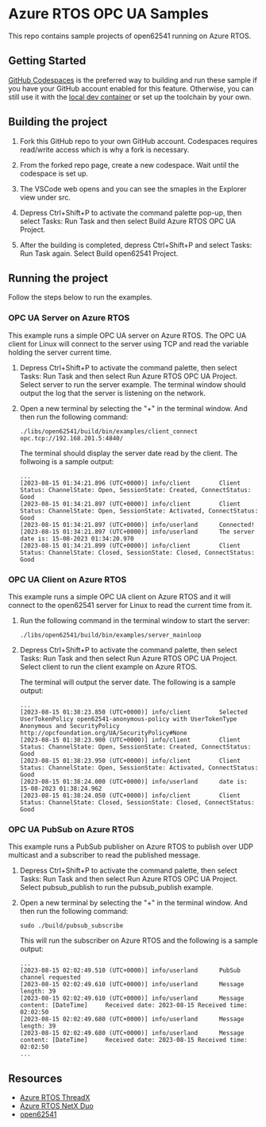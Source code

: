 # Azure RTOS OPC UA Samples 

This repo contains sample projects of open62541 running on Azure RTOS.

## Getting Started

[GitHub Codespaces](https://github.com/features/codespaces) is the preferred way to building and run these sample if you have your GitHub account enabled for this feature. Otherwise, you can still use it with the [local dev container](https://code.visualstudio.com/docs/remote/containers) or set up the toolchain by your own.


## Building the project

1. Fork this GitHub repo to your own GitHub account. Codespaces requires read/write access which is why a fork is necessary.

1. From the forked repo page, create a new codespace. Wait until the codespace is set up.

1. The VSCode web opens and you can see the smaples in the Explorer view under src. 

1. Depress Ctrl+Shift+P to activate the command palette pop-up, then select Tasks: Run Task and then select Build Azure RTOS OPC UA Project.

1. After the building is completed, depress Ctrl+Shift+P and select Tasks: Run Task again. Select Build open62541 Project.

## Running the project

Follow the steps below to run the examples.

### OPC UA Server on Azure RTOS

This example runs a simple OPC UA server on Azure RTOS. The OPC UA client for Linux will connect to the server using TCP and read the variable holding the server current time.

1. Depress Ctrl+Shift+P to activate the command palette, then select Tasks: Run Task and then select Run Azure RTOS OPC UA Project. Select server to run the server example.
    The terminal window should output the log that the server is listening on the network.

1. Open a new terminal by selecting the "+" in the terminal window. And then run the following command:

    ```
    ./libs/open62541/build/bin/examples/client_connect opc.tcp://192.168.201.5:4840/
    ```

    The terminal should display the server date read by the client. The follwoing is a sample output:

    ```
    ...
    [2023-08-15 01:34:21.896 (UTC+0000)] info/client        Client Status: ChannelState: Open, SessionState: Created, ConnectStatus: Good
    [2023-08-15 01:34:21.897 (UTC+0000)] info/client        Client Status: ChannelState: Open, SessionState: Activated, ConnectStatus: Good
    [2023-08-15 01:34:21.897 (UTC+0000)] info/userland      Connected!
    [2023-08-15 01:34:21.897 (UTC+0000)] info/userland      The server date is: 15-08-2023 01:34:20.970
    [2023-08-15 01:34:21.899 (UTC+0000)] info/client        Client Status: ChannelState: Closed, SessionState: Closed, ConnectStatus: Good
    ```

### OPC UA Client on Azure RTOS

This example runs a simple OPC UA client on Azure RTOS and it will connect to the open62541 server for Linux to read the current time from it.

1. Run the following command in the terminal window to start the server:

    ```
    ./libs/open62541/build/bin/examples/server_mainloop
    ```

1. Depress Ctrl+Shift+P to activate the command palette, then select Tasks: Run Task and then select Run Azure RTOS OPC UA Project. Select client to run the client example on Azure RTOS.

    The terminal will output the server date. The following is a sample output:

    ```
    ...
    [2023-08-15 01:38:23.850 (UTC+0000)] info/client        Selected UserTokenPolicy open62541-anonymous-policy with UserTokenType Anonymous and SecurityPolicy http://opcfoundation.org/UA/SecurityPolicy#None
    [2023-08-15 01:38:23.900 (UTC+0000)] info/client        Client Status: ChannelState: Open, SessionState: Created, ConnectStatus: Good
    [2023-08-15 01:38:23.950 (UTC+0000)] info/client        Client Status: ChannelState: Open, SessionState: Activated, ConnectStatus: Good
    [2023-08-15 01:38:24.000 (UTC+0000)] info/userland      date is: 15-08-2023 01:38:24.962
    [2023-08-15 01:38:24.050 (UTC+0000)] info/client        Client Status: ChannelState: Closed, SessionState: Closed, ConnectStatus: Good
    ```

### OPC UA PubSub on Azure RTOS

This example runs a PubSub publisher on Azure RTOS to publish over UDP multicast and a subscriber to read the published message.

1. Depress Ctrl+Shift+P to activate the command palette, then select Tasks: Run Task and then select Run Azure RTOS OPC UA Project. Select pubsub_publish to run the pubsub_publish example.

1. Open a new terminal by selecting the "+" in the terminal window. And then run the following command:

    ```
    sudo ./build/pubsub_subscribe
    ```

    This will run the subscriber on Azure RTOS and the following is a sample output:

    ```
    ...
    [2023-08-15 02:02:49.510 (UTC+0000)] info/userland      PubSub channel requested
    [2023-08-15 02:02:49.610 (UTC+0000)] info/userland      Message length: 39
    [2023-08-15 02:02:49.610 (UTC+0000)] info/userland      Message content: [DateTime]     Received date: 2023-08-15 Received time: 02:02:50
    [2023-08-15 02:02:49.680 (UTC+0000)] info/userland      Message length: 39
    [2023-08-15 02:02:49.680 (UTC+0000)] info/userland      Message content: [DateTime]     Received date: 2023-08-15 Received time: 02:02:50
    ...
    ```


## Resources

- [Azure RTOS ThreadX](https://github.com/azure-rtos/threadx)
- [Azure RTOS NetX Duo](https://github.com/azure-rtos/netxduo)
- [open62541](https://github.com/open62541/open62541)
